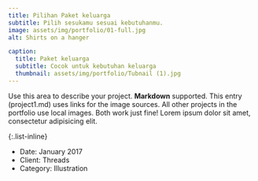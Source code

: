 ```yaml
---
title: Pilihan Paket keluarga
subtitle: Pilih sesukamu sesuai kebutuhanmu.
image: assets/img/portfolio/01-full.jpg
alt: Shirts on a hanger

caption:
  title: Paket keluarga
  subtitle: Cocok untuk kebutuhan keluarga
  thumbnail: assets/img/portfolio/Tubnail (1).jpg
---
```

Use this area to describe your project. **Markdown** supported. This entry (project1.md) uses links for the image sources. All other projects in the portfolio use local images. Both work just fine! Lorem ipsum dolor sit amet, consectetur adipisicing elit. 

{:.list-inline}
- Date: January 2017
- Client: Threads
- Category: Illustration

